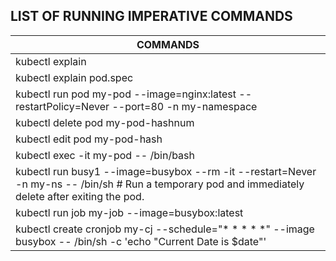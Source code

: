 ## LIST OF RUNNING IMPERATIVE COMMANDS

|COMMANDS|
|---|
|kubectl explain <resource-name>|
|kubectl explain pod.spec|
|kubectl run pod my-pod --image=nginx:latest --restartPolicy=Never --port=80 -n my-namespace|
|kubectl delete pod my-pod-hashnum|
|kubectl edit pod my-pod-hash|
|kubectl exec -it my-pod -- /bin/bash |
|kubectl run busy1 --image=busybox --rm -it --restart=Never -n my-ns -- /bin/sh # Run a temporary pod and immediately delete after exiting the pod.|
|kubectl run job my-job --image=busybox:latest|
|kubectl create cronjob my-cj --schedule="* * * * *" --image busybox -- /bin/sh -c 'echo "Current Date is $date"'|
